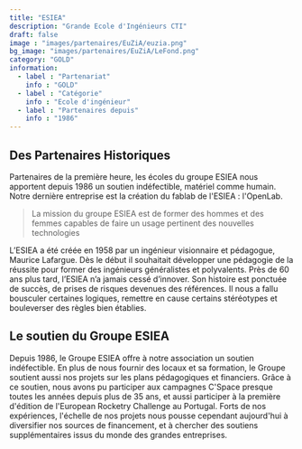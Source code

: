 ```yaml
---
title: "ESIEA"
description: "Grande Ecole d'Ingénieurs CTI"
draft: false
image : "images/partenaires/EuZiA/euzia.png"
bg_image: "images/partenaires/EuZiA/LeFond.png"
category: "GOLD"
information:
  - label : "Partenariat"
    info : "GOLD"
  - label : "Catégorie"
    info : "Ecole d'ingénieur"
  - label : "Partenaires depuis"
    info : "1986"
---
```


## Des Partenaires Historiques
Partenaires de la première heure, les écoles du groupe ESIEA nous apportent
depuis 1986 un soutien indéfectible, matériel comme humain. Notre dernière
entreprise est la création du fablab de l'ESIEA : l'OpenLab.

> La mission du groupe ESIEA est de former des hommes et des femmes capables de
> faire un usage pertinent des nouvelles technologies

L’ESIEA a été créée en 1958 par un ingénieur visionnaire et pédagogue, Maurice
Lafargue. Dès le début il souhaitait développer une pédagogie de la réussite
pour former des ingénieurs généralistes et polyvalents. Près de 60 ans plus
tard, l’ESIEA n’a jamais cessé d’innover. Son histoire est ponctuée de succès,
de prises de risques devenues des références. Il nous a fallu bousculer
certaines logiques, remettre en cause certains stéréotypes et bouleverser des
règles bien établies.

## Le soutien du Groupe ESIEA

Depuis 1986, le Groupe ESIEA offre à notre association un soutien indéfectible.
En plus de nous fournir des locaux et sa formation, le Groupe soutient aussi
nos projets sur les plans pédagogiques et financiers.
Grâce à ce soutien, nous avons pu participer aux campagnes C'Space presque
toutes les années depuis plus de 35 ans, et aussi participer à la première
d'édition de l'European Rocketry Challenge au Portugal.
Forts de nos expériences, l'échelle de nos projets nous pousse cependant
aujourd'hui à diversifier nos sources de financement, et à chercher des
soutiens supplémentaires issus du monde des grandes entreprises.

